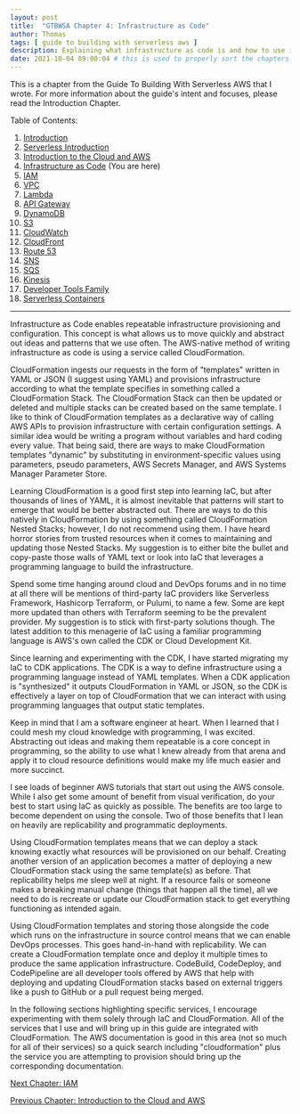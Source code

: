 ```yaml
---
layout: post
title:  "GTBWSA Chapter 4: Infrastructure as Code"
author: Thomas
tags: [ guide to building with serverless aws ]
description: Explaining what infrastructure as code is and how to use it
date: 2021-10-04 09:00:04 # this is used to properly sort the chapters
---
```


This is a chapter from the Guide To Building With Serverless AWS that I wrote. For more information about the guide's intent and focuses, please read the Introduction Chapter.

Table of Contents:

1. [Introduction](/blog/gtbwsa-chapter-1-introduction)
2. [Serverless Introduction](/blog/gtbwsa-chapter-2-serverless-introduction)
3. [Introduction to the Cloud and AWS](/blog/gtbwsa-chapter-3-introduction-to-the-cloud-and-aws)
4. [Infrastructure as Code](/blog/gtbwsa-chapter-4-infrastructure-as-code) (You are here)
5. [IAM](/blog/gtbwsa-chapter-5-iam)
6. [VPC](/blog/gtbwsa-chapter-6-vpc)
7. [Lambda](/blog/gtbwsa-chapter-7-lambda)
8. [API Gateway](/blog/gtbwsa-chapter-8-api-gateway)
9. [DynamoDB](/blog/gtbwsa-chapter-9-dynamodb)
10. [S3](/blog/gtbwsa-chapter-10-s3)
11. [CloudWatch](/blog/gtbwsa-chapter-11-cloudwatch)
12. [CloudFront](/blog/gtbwsa-chapter-12-cloudfront)
13. [Route 53](/blog/gtbwsa-chapter-13-route-53)
14. [SNS](/blog/gtbwsa-chapter-14-sns)
15. [SQS](/blog/gtbwsa-chapter-15-sqs)
16. [Kinesis](/blog/gtbwsa-chapter-16-kinesis)
17. [Developer Tools Family](/blog/gtbwsa-chapter-17-developer-tools-family)
18. [Serverless Containers](/blog/gtbwsa-chapter-18-serverless-containers)

---

Infrastructure as Code enables repeatable infrastructure provisioning and configuration. This concept is what allows us to move quickly and abstract out ideas and patterns that we use often. The AWS-native method of writing infrastructure as code is using a service called CloudFormation.

CloudFormation ingests our requests in the form of "templates" written in YAML or JSON (I suggest using YAML) and provisions infrastructure according to what the template specifies in something called a CloudFormation Stack. The CloudFormation Stack can then be updated or deleted and multiple stacks can be created based on the same template. I like to think of CloudFormation templates as a declarative way of calling AWS APIs to provision infrastructure with certain configuration settings. A similar idea would be writing a program without variables and hard coding every value. That being said, there are ways to make CloudFormation templates "dynamic" by substituting in environment-specific values using parameters, pseudo parameters, AWS Secrets Manager, and AWS Systems Manager Parameter Store.

Learning CloudFormation is a good first step into learning IaC, but after thousands of lines of YAML, it is almost inevitable that patterns will start to emerge that would be better abstracted out. There are ways to do this natively in CloudFormation by using something called CloudFormation Nested Stacks; however, I do not recommend using them. I have heard horror stories from trusted resources when it comes to maintaining and updating those Nested Stacks. My suggestion is to either bite the bullet and copy-paste those walls of YAML text or look into IaC that leverages a programming language to build the infrastructure.

Spend some time hanging around cloud and DevOps forums and in no time at all there will be mentions of third-party IaC providers like Serverless Framework, Hashicorp Terraform, or Pulumi, to name a few. Some are kept more updated than others with Terraform seeming to be the prevalent provider. My suggestion is to stick with first-party solutions though. The latest addition to this menagerie of IaC using a familiar programming language is AWS's own called the CDK or Cloud Development Kit.

Since learning and experimenting with the CDK, I have started migrating my IaC to CDK applications. The CDK is a way to define infrastructure using a programming language instead of YAML templates. When a CDK application is "synthesized" it outputs CloudFormation in YAML or JSON, so the CDK is effectively a layer on top of CloudFormation that we can interact with using programming languages that output static templates.

Keep in mind that I am a software engineer at heart. When I learned that I could mesh my cloud knowledge with programming, I was excited. Abstracting out ideas and making them repeatable is a core concept in programming, so the ability to use what I knew already from that arena and apply it to cloud resource definitions would make my life much easier and more succinct.

I see loads of beginner AWS tutorials that start out using the AWS console. While I also get some amount of benefit from visual verification, do your best to start using IaC as quickly as possible. The benefits are too large to become dependent on using the console. Two of those benefits that I lean on heavily are replicability and programmatic deployments.

Using CloudFormation templates means that we can deploy a stack knowing exactly what resources will be provisioned on our behalf. Creating another version of an application becomes a matter of deploying a new CloudFormation stack using the same template(s) as before. That replicability helps me sleep well at night. If a resource fails or someone makes a breaking manual change (things that happen all the time), all we need to do is recreate or update our CloudFormation stack to get everything functioning as intended again.

Using CloudFormation templates and storing those alongside the code which runs on the infrastructure in source control means that we can enable DevOps processes. This goes hand-in-hand with replicability. We can create a CloudFormation template once and deploy it multiple times to produce the same application infrastructure. CodeBuild, CodeDeploy, and CodePipeline are all developer tools offered by AWS that help with deploying and updating CloudFormation stacks based on external triggers like a push to GitHub or a pull request being merged.

In the following sections highlighting specific services, I encourage experimenting with them solely through IaC and CloudFormation. All of the services that I use and will bring up in this guide are integrated with CloudFormation. The AWS documentation is good in this area (not so much for all of their services) so a quick search including "cloudformation" plus the service you are attempting to provision should bring up the corresponding documentation.


[Next Chapter: IAM](/blog/gtbwsa-chapter-5-iam)

[Previous Chapter: Introduction to the Cloud and AWS](/blog/gtbwsa-chapter-3-introduction-to-the-cloud-and-aws)
